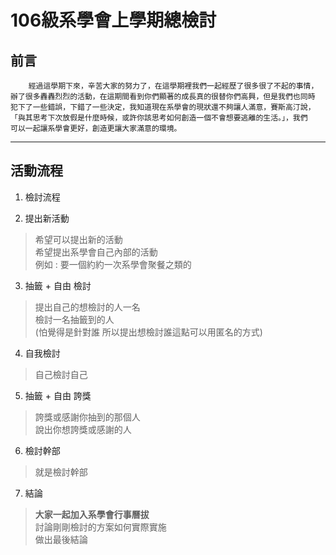 # **106級系學會上學期總檢討** #

## 前言
````
	經過這學期下來，辛苦大家的努力了，在這學期裡我們一起經歷了很多很了不起的事情，
辦了很多轟轟烈烈的活動，在這期間看到你們顯著的成長真的很替你們高興，但是我們也同時
犯下了一些錯誤，下錯了一些決定，我知道現在系學會的現狀還不夠讓人滿意，賽斯高汀說，
「與其思考下次放假是什麼時候，或許你該思考如何創造一個不會想要逃離的生活。」，我們
可以一起讓系學會更好，創造更讓大家滿意的環境。
````


----------------------------------

**活動流程**
-------------------------------------
1. 檢討流程

2. 提出新活動
>希望可以提出新的活動  
希望提出系學會自己內部的活動  
例如 : 要一個約約一次系學會聚餐之類的

3. 抽籤 + 自由 檢討
>提出自己的想檢討的人一名  
檢討一名抽籤到的人  
(怕覺得是針對誰 所以提出想檢討誰這點可以用匿名的方式)

4. 自我檢討
>自己檢討自己

5. 抽籤 + 自由 誇獎
>誇獎或感謝你抽到的那個人  
說出你想誇獎或感謝的人

6. 檢討幹部
>就是檢討幹部

7. 結論
>**大家一起加入系學會行事曆拔**  
討論剛剛檢討的方案如何實際實施  
做出最後結論



